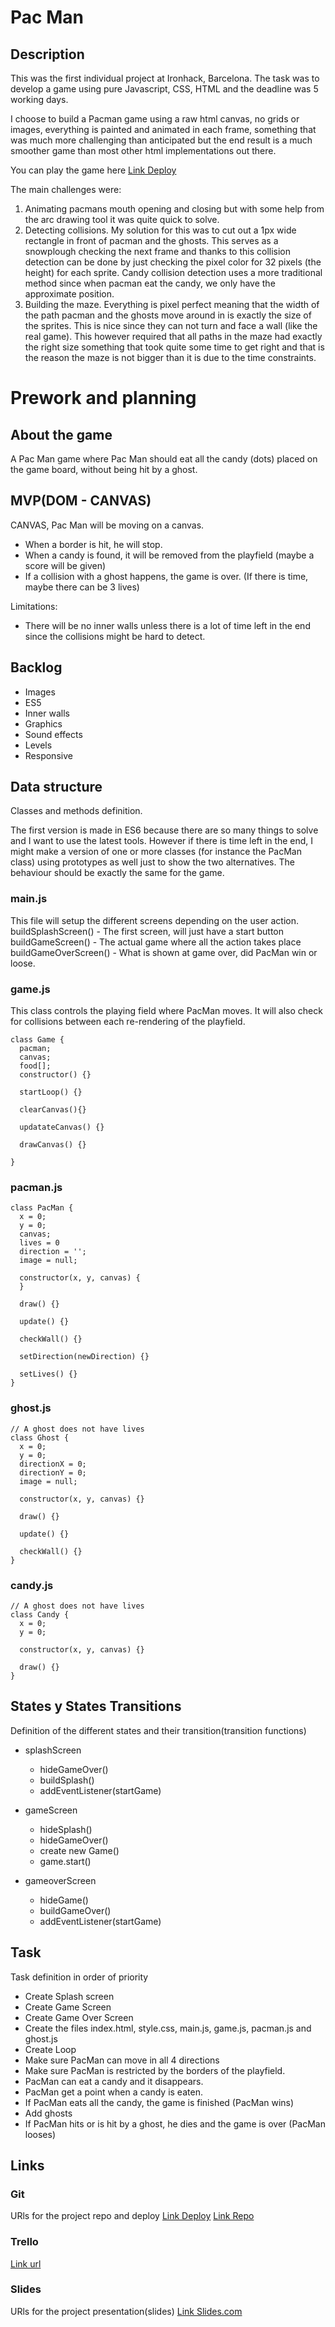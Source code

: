 # Pac Man

## Description
This was the first individual project at Ironhack, Barcelona. The task was to develop a game using pure Javascript, CSS, HTML and the deadline was 5 working days. 

I choose to build a Pacman game using a raw html canvas, no grids or images, everything is painted and animated in each frame, something that was much more challenging than anticipated but the end result is a much smoother game than most other html implementations out there.

You can play the game here [Link Deploy](http://ansolantz.github.io/pac-man)

The main challenges were:
1. Animating pacmans mouth opening and closing but with some help from the arc drawing tool it was quite quick to solve.
2. Detecting collisions. My solution for this was to cut out a 1px wide rectangle in front of pacman and the ghosts. This serves as a snowplough checking the next frame and thanks to this collision detection can be done by just checking the pixel color for 32 pixels (the height) for each sprite. Candy collision detection uses a more traditional method since when pacman eat the candy, we only have the approximate position.
3. Building the maze. Everything is pixel perfect meaning that the width of the path pacman and the ghosts move around in is exactly the size of the sprites. This is nice since they can not turn and face a wall (like the real game). This however required that all paths in the maze had exactly the right size something that took quite some time to get right and that is the reason the maze is not bigger than it is due to the time constraints.


# Prework and planning
## About the game
A Pac Man game where Pac Man should eat all the candy (dots) placed on the game board, without being hit by a ghost.

## MVP(DOM - CANVAS)

CANVAS, Pac Man will be moving on a canvas. 
 - When a border is hit, he will stop. 
 - When a candy is found, it will be removed from the playfield (maybe a score will be given)
 - If a collision with a ghost happens, the game is over. (If there is time, maybe there can be 3 lives)

Limitations:
 - There will be no inner walls unless there is a lot of time left in the end since the collisions might be hard to detect.


## Backlog
  - Images
  - ES5
  - Inner walls
  - Graphics
  - Sound effects
  - Levels
  - Responsive


## Data structure
Classes and methods definition.

The first version is made in ES6 because there are so many things to solve and I want to use the latest tools. However if there is time left in the end, I might make a version of one or more classes (for instance the PacMan class) using prototypes as well just to show the two alternatives. The behaviour should be exactly the same for the game.

### main.js
This file will setup the different screens depending on the user action.
buildSplashScreen()  - The first screen, will just have a start button
buildGameScreen() - The actual game where all the action takes place
buildGameOverScreen() - What is shown at game over, did PacMan win or loose.

### game.js
This class controls the playing field where PacMan moves. It will also check for collisions between each re-rendering of the playfield.
```
class Game {
  pacman;
  canvas;
  food[];
  constructor() {}

  startLoop() {}

  clearCanvas(){}

  updatateCanvas() {}

  drawCanvas() {}

}
```

### pacman.js
```
class PacMan {
  x = 0;
  y = 0;
  canvas;
  lives = 0
  direction = '';
  image = null;

  constructor(x, y, canvas) {
  }

  draw() {}

  update() {}

  checkWall() {}

  setDirection(newDirection) {}

  setLives() {}
}
```


### ghost.js
```
// A ghost does not have lives
class Ghost {
  x = 0;
  y = 0;
  directionX = 0;
  directionY = 0;
  image = null;
  
  constructor(x, y, canvas) {}

  draw() {}

  update() {}

  checkWall() {}
}
```


### candy.js
```
// A ghost does not have lives
class Candy {
  x = 0;
  y = 0;

  constructor(x, y, canvas) {}

  draw() {}
}
```


## States y States Transitions
Definition of the different states and their transition(transition functions)

  - splashScreen
    - hideGameOver()
    - buildSplash()
    - addEventListener(startGame)
    
  - gameScreen
    - hideSplash()
    - hideGameOver()
    - create new Game()
    - game.start()
  
  - gameoverScreen
    - hideGame()
    - buildGameOver()
    - addEventListener(startGame) 



## Task
Task definition in order of priority
 - Create Splash screen
 - Create Game Screen
 - Create Game Over Screen
 - Create the files index.html, style.css, main.js, game.js, pacman.js and ghost.js
 - Create Loop
 - Make sure PacMan can move in all 4 directions
 - Make sure PacMan is restricted by the borders of the playfield.
 - PacMan can eat a candy and it disappears.
 - PacMan get a point when a candy is eaten.
 - If PacMan eats all the candy, the game is finished (PacMan wins)
 - Add ghosts
 - If PacMan hits or is hit by a ghost, he dies and the game is over (PacMan looses)

 
## Links



### Git
URls for the project repo and deploy
[Link Deploy](http://ansolantz.github.io/pac-man)
[Link Repo](https://github.com/ansolantz/pac-man)

### Trello
[Link url](https://trello.com/b/z2mpVWIB/pacman)
 

### Slides
URls for the project presentation(slides)
[Link Slides.com](https://docs.google.com/presentation/d/1RWjV4MggI2Rnnka1X8exWezDW-TD17njPqTiqvsYAKI/edit?usp=sharing)
